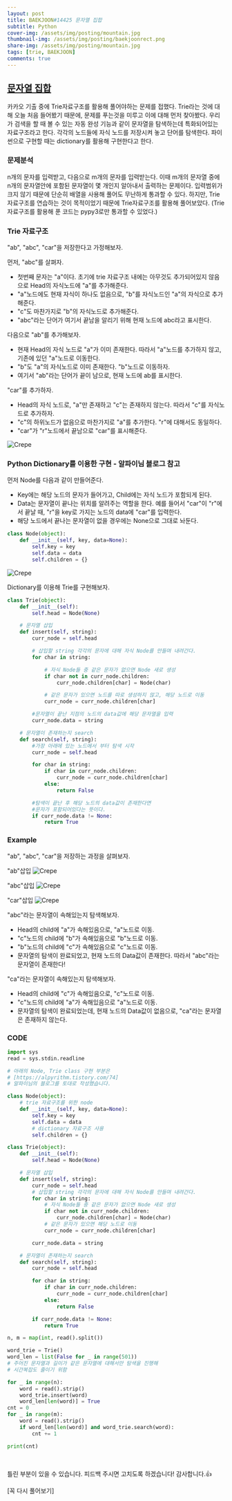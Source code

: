 ```yaml
---
layout: post
title: BAEKJOON#14425 문자열 집합
subtitle: Python
cover-img: /assets/img/posting/mountain.jpg
thumbnail-img: /assets/img/posting/baekjoonrect.png
share-img: /assets/img/posting/mountain.jpg
tags: [trie, BAEKJOON]
comments: true
---
```


## [문자열 집합](https://www.acmicpc.net/problem/14425)

카카오 기출 중에 Trie자료구조를 활용해 풀어야하는 문제를 접했다.
Trie라는 것에 대해 오늘 처음 들어봤기 때문에, 문제를 푸는것을 미루고 이에 대해 먼저 찾아봤다.
우리가 검색을 할 때 볼 수 있는 자동 완성 기능과 같이 문자열을 탐색하는데 특화되어있는 자료구조라고 한다. 각각의 노드들에 자식 노드를 저장시켜 놓고 단어를 탐색한다. 파이썬으로 구현할 때는 dictionary를 활용해 구현한다고 한다.

### 문제분석

n개의 문자를 입력받고, 다음으로 m개의 문자를 입력받는다.
이때 m개의 문자열 중에 n개의 문자열안에 포함된 문자열이 몇 개인지 알아내서 출력하는 문제이다.
입력범위가 크지 않기 때문에 단순히 배열을 사용해 풀어도 무난하게 통과할 수 있다.
하지만, Trie자료구조를 연습하는 것이 목적이었기 때문에 Trie자료구조를 활용해 풀어보았다.
(Trie자료구조를 활용해 푼 코드는 pypy3로만 통과할 수 있었다.)

### Trie 자료구조

"ab", "abc", "car"을 저장한다고 가정해보자.

먼저, "abc"를 살펴자.

- 첫번째 문자는 "a"이다. 초기에 trie 자료구조 내에는 아무것도 추가되어있지 않음으로 Head의 자식노드에 "a"를 추가해준다.
- "a"노드에도 현재 자식이 하나도 없음으로, "b"를 자식노드인 "a"의 자식으로 추가해준다.
- "c"도 마찬가지로 "b"의 자식노드로 추가해준다.
- "abc"라는 단어가 여기서 끝남을 알리기 위해 현재 노드에 abc라고 표시한다.

다음으로 "ab"를 추가해보자.

- 현재 Head의 자식 노드로 "a"가 이미 존재한다. 따라서 "a"노드를 추가하지 않고, 기존에 있던 "a"노드로 이동한다.
- "b"도 "a"의 자식노드로 이미 존재한다. "b"노드로 이동하자.
- 여기서 "ab"라는 단어가 끝이 남으로, 현재 노드에 ab를 표시한다.

"car"를 추가하자.

- Head의 자식 노드로, "a"만 존재하고 "c"는 존재하지 않는다. 따라서 "c"를 자식노드로 추가하자.
- "c"의 하위노드가 없음으로 마찬가지로 "a"를 추가한다. "r"에 대해서도 동일하다.
- "car"가 "r"노드에서 끝남으로 "car"를 표시해준다.

![Crepe](https://i.imgur.com/oi8tD1z.jpg)

### Python Dictionary를 이용한 구현 - 알파이님 블로그 참고

먼저 Node를 다음과 같이 만들어준다.

- Key에는 해당 노드의 문자가 들어가고, Child에는 자식 노드가 포함되게 된다.
- Data는 문자열이 끝나는 위치를 알려주는 역할을 한다. 예를 들어서 "car"이 "r"에서 끝날 때, "r"을 key로 가지는 노드의 data에 "car"를 입력한다.
- 해당 노드에서 끝나는 문자열이 없을 경우에는 None으로 그대로 놔둔다.

```python
class Node(object):
    def __init__(self, key, data=None):
        self.key = key
        self.data = data
        self.children = {}
```

![Crepe](https://i.imgur.com/p3GjBIm.jpg)

Dictionary를 이용해 Trie를 구현해보자.

```python
class Trie(object):
    def __init__(self):
        self.head = Node(None)

    # 문자열 삽입
    def insert(self, string):
        curr_node = self.head

        # 삽입할 string 각각의 문자에 대해 자식 Node를 만들며 내려간다.
        for char in string:

            # 자식 Node들 중 같은 문자가 없으면 Node 새로 생성
            if char not in curr_node.children:
                curr_node.children[char] = Node(char)

            # 같은 문자가 있으면 노드를 따로 생성하지 않고, 해당 노드로 이동
            curr_node = curr_node.children[char]

        #문자열이 끝난 지점의 노드의 data값에 해당 문자열을 입력
        curr_node.data = string

    # 문자열이 존재하는지 search
    def search(self, string):
        #가장 아래에 있는 노드에서 부터 탐색 시작
        curr_node = self.head

        for char in string:
            if char in curr_node.children:
                curr_node = curr_node.children[char]
            else:
                return False

        #탐색이 끝난 후 해당 노드의 data값이 존재한다면
        #문자가 포함되어있다는 뜻이다.
        if curr_node.data != None:
            return True
```

### Example

"ab", "abc", "car"을 저장하는 과정을 살펴보자.

"ab"삽입
![Crepe](https://i.imgur.com/6fux7GL.jpg)

"abc"삽입
![Crepe](https://i.imgur.com/6IA9gxP.jpg)

"car"삽입
![Crepe](https://i.imgur.com/mqprLVa.jpg)

"abc"라는 문자열이 속해있는지 탐색해보자.

- Head의 child에 "a"가 속해있음으로, "a"노드로 이동.
- "c"노드의 child에 "b"가 속해있음으로 "b"노드로 이동.
- "b"노드의 child에 "c"가 속해있음으로 "c"노드로 이동.
- 문자열의 탐색이 완료되었고, 현재 노드의 Data값이 존재한다. 따라서 "abc"라는 문자열이 존재한다!

"ca"라는 문자열이 속해있는지 탐색해보자.

- Head의 child에 "c"가 속해있음으로, "c"노드로 이동.
- "c"노드의 child에 "a"가 속해있음으로 "a"노드로 이동.
- 문자열의 탐색이 완료되었는데, 현재 노드의 Data값이 없음으로, "ca"라는 문자열은 존재하지 않는다.

### CODE

```python
import sys
read = sys.stdin.readline

# 아래의 Node, Trie class 구현 부분은
# [https://alpyrithm.tistory.com/74]
# 알파이님의 블로그를 토대로 작성했습니다.

class Node(object):
    # trie 자료구조를 위한 node
    def __init__(self, key, data=None):
        self.key = key
        self.data = data
        # dictionary 자료구조 사용
        self.children = {}

class Trie(object):
    def __init__(self):
        self.head = Node(None)

    # 문자열 삽입
    def insert(self, string):
        curr_node = self.head
        # 삽입할 string 각각의 문자에 대해 자식 Node를 만들며 내려간다.
        for char in string:
            # 자식 Node들 중 같은 문자가 없으면 Node 새로 생성
            if char not in curr_node.children:
                curr_node.children[char] = Node(char)
            # 같은 문자가 있으면 해당 노드로 이동
            curr_node = curr_node.children[char]

        curr_node.data = string

    # 문자열이 존재하는지 search
    def search(self, string):
        curr_node = self.head

        for char in string:
            if char in curr_node.children:
                curr_node = curr_node.children[char]
            else:
                return False

        if curr_node.data != None:
            return True

n, m = map(int, read().split())

word_trie = Trie()
word_len = list(False for _ in range(501))
# 주어진 문자열과 길이가 같은 문자열에 대해서만 탐색을 진행해
# 시간복잡도 줄이기 위함

for _ in range(n):
    word = read().strip()
    word_trie.insert(word)
    word_len[len(word)] = True
cnt = 0
for _ in range(m):
    word = read().strip()
    if word_len[len(word)] and word_trie.search(word):
        cnt += 1

print(cnt)
```

<br>

틀린 부분이 있을 수 있습니다. 피드백 주시면 고치도록 하겠습니다!
감사합니다.👍

[꼭 다시 풀어보기]
<br>
<br>
